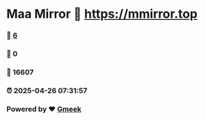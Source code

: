 # Maa Mirror :link: https://mmirror.top 
### :page_facing_up: [6](https://mmirror.top/tag.html) 
### :speech_balloon: 0 
### :hibiscus: 16607 
### :alarm_clock: 2025-04-26 07:31:57 
### Powered by :heart: [Gmeek](https://github.com/Meekdai/Gmeek)
